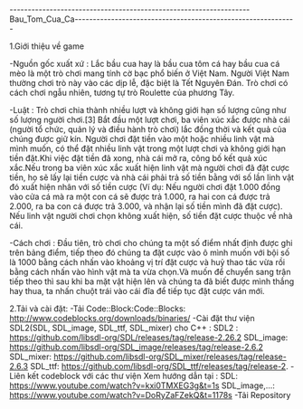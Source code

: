 ------------------------------------------------------------------Bau_Tom_Cua_Ca-------------------------------------------------------------


1.Giới thiệu về game

-Nguồn gốc xuất xứ : Lắc bầu cua hay là bầu cua tôm cá hay bầu cua cá mèo là một trò chơi mang tính cờ bạc phổ biến ở Việt Nam. Người Việt Nam thường chơi trò này vào các dịp lễ, đặc biệt là Tết Nguyên Đán. Trò chơi có cách chơi ngẫu nhiên, tương tự trò Roulette của phương Tây.

-Luật : Trò chơi chia thành nhiều lượt và không giới hạn số lượng cũng như số lượng người chơi.[3] Bắt đầu một lượt chơi, ba viên xúc xắc được nhà cái (người tổ chức, quản lý và điều hành trò chơi) lắc đồng thời và kết quả của chúng được giữ kín. Người chơi đặt tiền vào một hoặc nhiều linh vật mà mình muốn, có thể đặt nhiều linh vật trong một lượt chơi và không giới hạn tiền đặt.Khi việc đặt tiền đã xong, nhà cái mở ra, công bố kết quả xúc xắc.Nếu trong ba viên xúc xắc xuất hiện linh vật mà người chơi đã đặt cược tiền, họ sẽ lấy lại tiền cược và nhà cái phải trả số tiền bằng với số lần linh vật đó xuất hiện nhân với số tiền cược (Ví dụ: Nếu người chơi đặt 1.000 đồng vào cửa cá mà ra một con cá sẽ được trả 1.000, ra hai con cá được trả 2.000, ra ba con cá được trả 3.000, và nhận lại số tiền mình đã đặt cược). Nếu linh vật người chơi chọn không xuất hiện, số tiền đặt cược thuộc về nhà cái.

-Cách chơi : Đầu tiên, trò chơi cho chúng ta một số điểm nhất định được ghi trên bảng điểm, tiếp theo đó chúng ta đặt cược vào ô mình muốn với bội số là 1000 bằng cách nhấn vào khoảng vị trí đặt cược và huỷ thao tác vừa rồi bằng cách nhấn vào hình vật mà ta vừa chọn.Và muốn để chuyển sang trận tiếp theo thì sau khi ba mặt vật hiện lên và chúng ta đã biết được mình thắng hay thua, ta nhấn chuột trái vào cái đĩa để tiếp tục đặt cược ván mới.

2.Tải và cài đặt:
-Tải Code::Block:Code::Blocks: http://www.codeblocks.org/downloads/binaries/
-Cài đặt thư viện SDL2(SDL, SDL_image, SDL_ttf, SDL_mixer) cho C++ :
 SDL2 : https://github.com/libsdl-org/SDL/releases/tag/release-2.26.2
 SDL_image: https://github.com/libsdl-org/SDL_image/releases/tag/release-2.6.2
 SDL_mixer: https://github.com/libsdl-org/SDL_mixer/releases/tag/release-2.6.3
 SDL_ttf: https://github.com/libsdl-org/SDL_ttf/releases/tag/release-2.
-Liên kết codeblock với các thư viện
Xem hướng dẫn tại :
    SDL: https://www.youtube.com/watch?v=kxi0TMXEG3g&t=1s
    SDL_image,...: https://www.youtube.com/watch?v=DoRyZaFZekQ&t=1178s
-Tải Repository 
